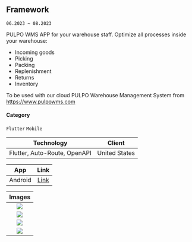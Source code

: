## Framework

`06.2023 ~ 08.2023`

PULPO WMS APP for your warehouse staff. Optimize all processes inside your warehouse:

- Incoming goods
- Picking
- Packing
- Replenishment
- Returns
- Inventory

To be used with our cloud PULPO Warehouse Management System from https://www.pulpowms.com

#### Category

`Flutter` `Mobile`

|          Technology          |    Client     |
| :--------------------------: | :-----------: |
| Flutter, Auto-Route, OpenAPI | United States |

|   App   |                                             Link                                              |
| :-----: | :-------------------------------------------------------------------------------------------: |
| Android | [Link](https://play.google.com/store/apps/details?id=com.inshortmedia.frameworks&hl=en&gl=US) |

|           Images            |
| :-------------------------: |
| ![](image/framework/01.png) |
| ![](image/framework/02.png) |
| ![](image/framework/03.png) |
| ![](image/framework/04.png) |
